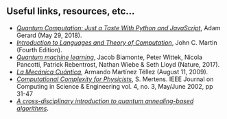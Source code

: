 ## Useful links, resources, etc...

- *[Quantum Computation: Just a Taste With Python and JavaScript](https://x-team.com/blog/quantum-computation-python-javascript/)*, Adam Gerard (May 29, 2018).
- *[Introduction to Languages and Theory of Computation](https://pdfs.semanticscholar.org/8438/23813fc68fabea7522ffbf437ee54e6cc3c4.pdf)*, John C. Martin (Fourth Edition).
- *[Quantum machine learning](https://www.nature.com/articles/nature23474)*, Jacob Biamonte, Peter Wittek, Nicola Pancotti, Patrick Rebentrost, Nathan Wiebe & Seth Lloyd (Nature, 2017).
- *[La Mecánica Cuántica](http://la-mecanica-cuantica.blogspot.com/)*, Armando Martínez Téllez (August 11, 2009).
- *[Computational Complexity for Physicists]()*, S. Mertens. IEEE Journal on Computing in Science & Engineering vol. 4, no. 3, May/June 2002, pp 31-47
- *[A cross-disciplinary introduction to quantum annealing-based algorithms]()*.
